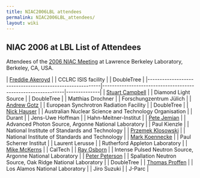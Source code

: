 ```yaml
---
title: NIAC2006LBL attendees
permalink: NIAC2006LBL_attendees/
layout: wiki
---
```


NIAC 2006 at LBL List of Attendees
----------------------------------

Attendees of the [2006 NIAC Meeting](NIAC2006LBL "wikilink") at Lawrence
Berkeley Laboratory, Berkeley, CA, USA.

| [Freddie Akeroyd](User%3AFreddie_Akeroyd "wikilink")     | | CCLRC ISIS facility                                        | | DoubleTree |
|----------------------------------------------------------|--------------------------------------------------------------|--------------|
| [Stuart Campbell](User%3AStuart_Campbell "wikilink")     | | Diamond Light Source                                       | | DoubleTree |
| Matthias Drochner                                        | | Forschungzentrum Jülich                                    |
| [Andrew Gotz](User%3AAndy_Gotz "wikilink")               | | European Synchrotron Radiation Facility                    | | DoubleTree |
| [Nick Hauser](User%3ANick "wikilink")                    | | Australian Nuclear Science and Technology Organisation     | | Durant     |
| Jens-Uwe Hoffman                                         | | Hahn-Meitner-Institut                                      |
| [Pete Jemian](User%3APete_Jemian "wikilink")             | | Advanced Photon Source, Argonne National Laboratory        |
| Paul Kienzle                                             | | National Institute of Standards and Technology             |
| [Przemek Klosowski](User%3APrzemek_Klosowski "wikilink") | | National Institute of Standards and Technology             |
| [Mark Koennecke](User%3AMark_Koennecke "wikilink")       | | Paul Scherrer Institut                                     |
| Laurent Lerusse                                          | | Rutherford Appleton Laboratory                             |
| [Mike McKerns](http://www.its.caltech.edu/~mmckerns)     | | CalTech                                                    |
| [Ray Osborn](User%3ARay_Osborn "wikilink")               | | Intense Pulsed Neutron Source, Argonne National Laboratory |
| [Peter Peterson](User%3APeter_Peterson "wikilink")       | | Spallation Neutron Source, Oak Ridge National Laboratory   | | DoubleTree |
| [Thomas Proffen](User%3AThomas_Proffen "wikilink")       | | Los Alamos National Laboratory                             |
| Jiro Suzuki                                              | | J-Parc                                                     |



